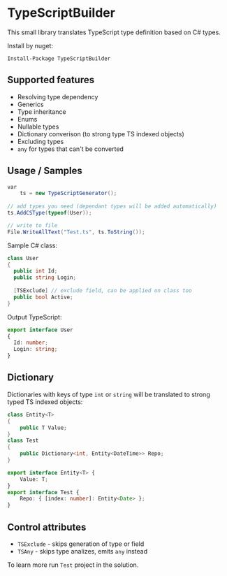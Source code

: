 # TypeScriptBuilder

This small library translates TypeScript type definition based on C# types.

Install by nuget:
```
Install-Package TypeScriptBuilder
```

## Supported features
- Resolving type dependency
- Generics
- Type inheritance
- Enums
- Nullable types
- Dictionary converison (to strong type TS indexed objects)
- Excluding types
- `any` for types that can't be converted

## Usage / Samples
```cs
var
    ts = new TypeScriptGenerator();
    
// add types you need (dependant types will be added automatically)
ts.AddCSType(typeof(User));

// write to file
File.WriteAllText("Test.ts", ts.ToString());
```
Sample C# class:
```cs
class User 
{
  public int Id;
  public string Login;
  
  [TSExclude] // exclude field, can be applied on class too
  public bool Active;
}
```
Output TypeScript:
```ts
export interface User
{
  Id: number;
  Login: string;
}
```

## Dictionary

Dictionaries with keys of type `int` or `string` will be translated to strong typed TS indexed objects:
```cs
class Entity<T>
{
    public T Value;
}
class Test 
{
    public Dictionary<int, Entity<DateTime>> Repo;
}
```
```ts
export interface Entity<T> {
    Value: T;
}
export interface Test {
    Repo: { [index: number]: Entity<Date> };
}

```

## Control attributes
- `TSExclude` - skips generation of type or field
- `TSAny` - skips type analizes, emits `any` instead

To learn more run `Test` project in the solution.
